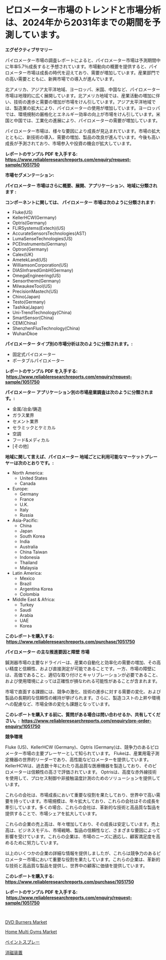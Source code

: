 <p><h1>ピロメーター市場のトレンドと市場分析は、2024年から2031年までの期間を予測しています。</h1></p><p><strong>エグゼクティブサマリー</strong></p>
<p><p>パイロメーター市場の調査レポートによると、パイロメーター市場は予測期間中に年率5.7％成長すると予想されています。市場動向の概要を提供すると、パイロメーター市場は成長の時代を迎えており、需要が増加しています。産業部門での高い需要とともに、新興市場での導入が進んでいます。</p><p>北アメリカ、アジア太平洋地域、ヨーロッパ、米国、中国など、パイロメーター市場は地理的に広く展開しています。北アメリカ地域では、産業活動の増加に伴い、技術の進歩と需要の増加が市場をけん引しています。アジア太平洋地域では、製造業の拡大により、パイロメーターの使用が増加しています。ヨーロッパでは、環境規制の厳格化とエネルギー効率の向上が市場をけん引しています。米国と中国では、工業化の進展により、パイロメーターの需要が増加しています。</p><p>パイロメーター市場は、様々な要因により成長が見込まれています。市場の拡大とともに、新技術の導入、需要の増加、製品の改良が進んでいます。今後も高い成長が予測されており、市場参入や投資の機会が拡大しています。</p></p>
<p><strong>レポートのサンプル PDF を入手する: <a href="https://www.reliableresearchreports.com/enquiry/request-sample/1051750">https://www.reliableresearchreports.com/enquiry/request-sample/1051750</a></strong></p>
<p><strong>市場セグメンテーション:</strong></p>
<p><strong> パイロメーター 市場はさらに概要、展開、アプリケーション、地域に分類されます :</strong></p>
<p><strong>コンポーネントに関しては、 パイロメーター 市場は次のように分類されます: &nbsp;</strong></p>
<p><ul><li>Fluke(US)</li><li>KellerHCW(Germany)</li><li>Optris(Germany)</li><li>FLIRSystems(Extech)(US)</li><li>AccurateSensorsTechnologies(AST)</li><li>LumaSenseTechnologies(US)</li><li>PCEInstruments(Germany)</li><li>Optron(Germany)</li><li>Calex(UK)</li><li>AmetekLand(US)</li><li>WilliamsonCorporation(US)</li><li>DIASInfraredGmbH(Germany)</li><li>OmegaEngineering(US)</li><li>Sensortherm(Germany)</li><li>MilwaukeeTool(US)</li><li>PrecisionMastech(US)</li><li>Chino(Japan)</li><li>Testo(Germany)</li><li>Tashika(Japan)</li><li>Uni-TrendTechnology(China)</li><li>SmartSensor(China)</li><li>CEM(China)</li><li>ShenzhenFlusTechnology(China)</li><li>WuhanDkoe</li></ul></p>
<p><strong> パイロメーター タイプ別の市場分析は次のように分類されます。:</strong></p>
<p><ul><li>固定式パイロメーター</li><li>ポータブルパイロメーター</li></ul></p>
<p><strong>レポートのサンプル PDF を入手する: &nbsp;<a href="https://www.reliableresearchreports.com/enquiry/request-sample/1051750">https://www.reliableresearchreports.com/enquiry/request-sample/1051750</a></strong></p>
<p><strong> パイロメーター アプリケーション別の市場産業調査は次のように分類されます。:</strong></p>
<p><ul><li>金属/冶金/鋳造</li><li>ガラス業界</li><li>セメント業界</li><li>セラミックとケミカル</li><li>空調</li><li>フード&メディカル</li><li>[その他]</li></ul></p>
<p><strong>地域に関して言えば、パイロメーター 地域ごとに利用可能なマーケットプレーヤーは次のとおりです。:</strong></p>
<p><ul>
    <li>
        North America:
        <ul>
            <li>United States</li>
            <li>Canada</li>
        </ul>
    </li>
    <li>
        Europe:
        <ul>
            <li>Germany</li>
            <li>France</li>
            <li>U.K.</li>
            <li>Italy</li>
            <li>Russia</li>
        </ul>
    </li>
    <li>
        Asia-Pacific:
        <ul>
            <li>China</li>
            <li>Japan</li>
            <li>South Korea</li>
            <li>India</li>
            <li>Australia</li>
            <li>China Taiwan</li>
            <li>Indonesia</li>
            <li>Thailand</li>
            <li>Malaysia</li>
        </ul>
    </li>
    <li>
        Latin America:
        <ul>
            <li>Mexico</li>
            <li>Brazil</li>
            <li>Argentina Korea</li>
            <li>Colombia</li>
        </ul>
    </li>
    <li>
        Middle East & Africa:
        <ul>
            <li>Turkey</li>
            <li>Saudi</li>
            <li>Arabia</li>
            <li>UAE</li>
            <li>Korea</li>
        </ul>
    </li>
    </ul></p>
<p><strong>このレポートを購入する: &nbsp;<a href="https://www.reliableresearchreports.com/purchase/1051750">https://www.reliableresearchreports.com/purchase/1051750</a></strong></p>
<p><strong>パイロメーター の主な推進要因と障壁 市場</strong></p>
<p><p>鍼測器市場の主要なドライバーは、産業の自動化と効率化の需要の増加、その高い精度と信頼性、および直接測定が可能であることです。一方、市場の障壁には、高価であること、適切な取り付けとキャリブレーションが必要であること、および使用環境によっては正確性が損なわれる可能性があることが含まれます。</p><p>市場で直面する課題には、競争の激化、技術の進歩に対する需要の変化、および製品の長期的な信頼性の維持が挙げられます。さらに、製造コストの上昇や環境への配慮など、市場全体の変化も課題となっています。</p></p>
<p><strong>このレポートを購入する前に、質問がある場合は問い合わせるか、共有してください。:&nbsp; <a href="https://www.reliableresearchreports.com/enquiry/pre-order-enquiry/1051750">https://www.reliableresearchreports.com/enquiry/pre-order-enquiry/1051750</a></strong></p>
<p><strong>競争環境</strong></p>
<p><p>Fluke (US)、KellerHCW (Germany)、Optris (Germany)は、競争力のあるピロメーター市場の主要プレーヤーとして知られています。 Flukeは、産業用電子測定機器の世界的リーダーであり、高性能なピロメーターを提供しています。 KellerHCWは、過去数十年にわたり高品質な医療機器を製造しており、そのピロメーターは信頼性の高さで評価されています。 Optrisは、高度な赤外線技術を使用して、プロセス制御や非接触温度計測のためのソリューションを提供しています。</p><p>これらの会社は、市場成長において重要な役割を果たしており、世界中で高い需要を持っています。市場規模は、年々拡大しており、これらの会社はその成長を牽引しています。多くの場合、これらの会社は、革新的な技術と高品質な製品を提供することで、市場シェアを拡大しています。</p><p>これらの企業の売上高は、年々増加しており、その成長は安定しています。売上高は、ビジネスモデル、市場戦略、製品の信頼性など、さまざまな要因によって影響を受けています。これらの企業は、市場のニーズに適応し、顧客満足度を高めるために努力しています。</p><p>以上のいくつかの企業の詳細な情報を提供しましたが、これらは競争力のあるピロメーター市場において重要な役割を果たしています。これらの企業は、革新的な技術と高品質な製品を提供し、世界中の顧客に価値を提供しています。</p></p>
<p><strong>このレポートを購入する: &nbsp; <a href="https://www.reliableresearchreports.com/purchase/1051750">https://www.reliableresearchreports.com/purchase/1051750</a></strong></p>
<p><strong>レポートのサンプル PDF を入手する: &nbsp;<a href="https://www.reliableresearchreports.com/enquiry/request-sample/1051750">https://www.reliableresearchreports.com/enquiry/request-sample/1051750</a></strong><strong></strong></p>
<p>&nbsp;</p>
<p><p><a href="https://github.com/kathiaseamanalvaradovlprc2h/Market-Research-Report-List-1/blob/main/dvd-burners-market.md">DVD Burners Market</a></p><p><a href="https://github.com/GroverBarry/Market-Research-Report-List-4/blob/main/home-multi-gyms-market.md">Home Multi Gyms Market</a></p><p><a href="https://github.com/joaejkdzgyljvo6/Market-Research-Report-List-1/blob/main/52809073951.md">ペイントスプレー</a></p><p><a href="https://github.com/ppmazlotr77499/Market-Research-Report-List-1/blob/main/31072603952.md">消磁装置</a></p></p>